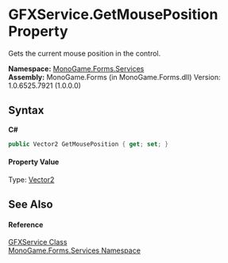 # GFXService.GetMousePosition Property 
 

Gets the current mouse position in the control.

**Namespace:**&nbsp;<a href="0e732159-5c83-72a0-ba31-6e6659d34a21">MonoGame.Forms.Services</a><br />**Assembly:**&nbsp;MonoGame.Forms (in MonoGame.Forms.dll) Version: 1.0.6525.7921 (1.0.0.0)

## Syntax

**C#**<br />
``` C#
public Vector2 GetMousePosition { get; set; }
```


#### Property Value
Type: <a href="http://msdn2.microsoft.com/en-us/library/bb199660" target="_blank">Vector2</a>

## See Also


#### Reference
<a href="843019aa-13ba-6e12-701f-4f88fdd1092a">GFXService Class</a><br /><a href="0e732159-5c83-72a0-ba31-6e6659d34a21">MonoGame.Forms.Services Namespace</a><br />